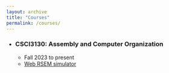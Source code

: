 ```yaml
---
layout: archive
title: "Courses"
permalink: /courses/
---
```

<!-- author_profile: true -->

<!--* ### [CSCI3130: Assembly and Computer Organization](https://letian-zhang.github.io/CSCI3130/) -->
<!--   * Fall 2023 -->

* ### CSCI3130: Assembly and Computer Organization
  * Fall 2023 to present
  * [Web RSEM simulator](./rsem_simulator.html)





